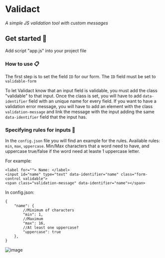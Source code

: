# Validact

_A simple JS validation tool with custom messages_

## Get started 🔗

Add script "app.js" into your project file

### How to use 📋

The first step is to set the field ```ID``` for our form.
The ```ID``` field must be set to ```validable-form```

To let Validact know that an input field is validable, you must add the class "validable" to that input.
Once the class is set, you will have to add ```data-identifier``` field with an unique name for every field.
If you want to have a validation error message, you will have to add an element with the class ```validation-message```
and link the message with the input adding the same ```data-identifier``` field that the input has.

### Specifying rules for inputs 🔮

In the ```config.json``` file you will find an example for the rules.
Available rules: ```min```, ```max```, ```uppercase```. 
Min/Max characters that a word need to have, and uppercase true/false if the word
need at leaste 1 uppercase letter.

For example:

```
<label for=""> Name: </label>
<input id="name" type="text" data-identifier="name" class="form-control validable">
<span class="validation-message" data-identifier="name"></span>
```

In config.json:

```
{ 
    "name": {
        //Minimum of characters
        "min": 1,
        //Maximum
        "max": 16,
        //At least one uppercase?
        "uppercase": true
    },
}
```
![image](https://user-images.githubusercontent.com/41305322/116756454-812f5d00-a9e2-11eb-9ebd-8fcfe4039358.png)



